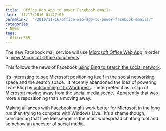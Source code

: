 ```yaml
---
title:  Office Web App to power Facebook emails
date:  11/17/2010 01:27:00
permalink:  "/2010/11/16/office-web-app-to-power-facebook-emails/"
categories:
- News
tags:
- Office365
---
```

<p>The new Facebook mail service will use <a href="http://office.microsoft.com/en-us/web-apps">Microsoft Office Web App</a> in order to <a href="http://blogs.office.com/b/office-exec/archive/2010/11/15/office-facebook-easily-share-your-ideas-and-documents-with-friends.aspx">view Microsoft Office documents</a>.</p>  <p>This follows the news of Facebook <a href="http://blog.facebook.com/blog.php?post=437112312130">using Bing to search the social network</a>.</p>  <p>It’s interesting to see Microsoft positioning itself in the social networking space and the search space.&#160; It recently abandoned the idea of powering Livre Blog by <a href="http://econsultancy.com/us/blog/6653-microsoft-outsources-blogs-to-wordpress-com">outsourcing it to Wordpress</a>.&#160; I interpreted it as a sign of Microsoft moving away from the social media scene.&#160; Apparently that was more a repositioning than a moving away.</p>  <p>Making alliances with Facebook might work better for Microsoft in the long run than trying to compete with Windows Live.&#160; It’s a shame though, considering that Live Messenger is the most widespread chatting tool and somehow an ancestor of social media.</p>